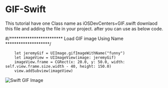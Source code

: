 # GIF-Swift

This tutorial have one Class name as iOSDevCenters+GIF.swift downlaod this file and adding the file in your project. after you can use as below code.

#/************************ Load GIF image Using Name ********************/

        let jeremyGif = UIImage.gifImageWithName("funny")
        let imageView = UIImageView(image: jeremyGif)
        imageView.frame = CGRect(x: 20.0, y: 50.0, width: self.view.frame.size.width - 40, height: 150.0)
        view.addSubview(imageView)




![Swift GIF Image](http://i.stack.imgur.com/5S6VQ.gif)

